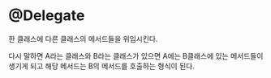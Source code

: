 # @Delegate

한 클래스에 다른 클래스의 메서드들을 위임시킨다.

다시 말하면 A라는 클래스와 B라는 클래스가 있으면 A에는 B클래스에 있는 메서드들이 생기게 되고 해당 메서드는 B의 메서드를 호출하는 형식이 된다. 

